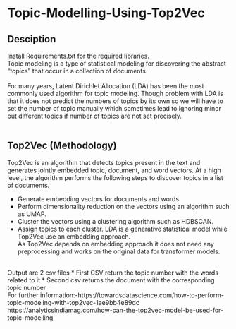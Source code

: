 # Topic-Modelling-Using-Top2Vec

 ## Desciption
Install Requirements.txt for the required libraries.<br/>
Topic modeling is a type of statistical modeling for discovering the abstract “topics” that occur 
in a collection of documents.<br/>
<br/>
For many years, Latent Dirichlet Allocation (LDA) has been the most commonly used algorithm for topic modeling. Though problem with LDA is that it does not predict the numbers of topics by its own so we will have to set the number of topic manually which sometimes lead to ignoring minor but different topics if number of topics are not 
set precisely.<br/>
<br/>
## Top2Vec (Methodology)
Top2Vec is an algorithm that detects topics present in the text and generates jointly embedded topic, document, and word vectors. At a high level, the algorithm performs the following steps to discover topics in a list of documents.<br/>
  * Generate embedding vectors for documents and words.
  * Perform dimensionality reduction on the vectors using an algorithm such as UMAP.
  * Cluster the vectors using a clustering algorithm such as HDBSCAN.
  * Assign topics to each cluster.
 LDA is a generative statistical model while Top2Vec use an embedding approach.<br/>
 As Top2Vec depends on embedding approach it does not need any preprocessing and works on the original data for transformer models.<br/>
 <br/>
 Output are 2 csv files 
   * First CSV return the topic number with the words related to it
   * Second csv returns the document with the corresponding topic number
<br/>
For further information:-https://towardsdatascience.com/how-to-perform-topic-modeling-with-top2vec-1ae9bb4e89dc
                         https://analyticsindiamag.com/how-can-the-top2vec-model-be-used-for-topic-modelling
    
